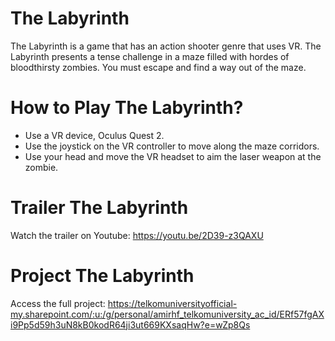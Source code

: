# The Labyrinth

The Labyrinth is a game that has an action shooter genre that uses VR. The Labyrinth presents a tense challenge in a maze filled with hordes of bloodthirsty zombies. You must escape and find a way out of the maze.

# How to Play The Labyrinth?

* Use a VR device, Oculus Quest 2.
* Use the joystick on the VR controller to move along the maze corridors.
* Use your head and move the VR headset to aim the laser weapon at the zombie.

# Trailer The Labyrinth

Watch the trailer on Youtube: https://youtu.be/2D39-z3QAXU

# Project The Labyrinth

Access the full project: https://telkomuniversityofficial-my.sharepoint.com/:u:/g/personal/amirhf_telkomuniversity_ac_id/ERf57fgAXi9Pp5d59h3uN8kB0kodR64ji3ut669KXsaqHw?e=wZp8Qs
